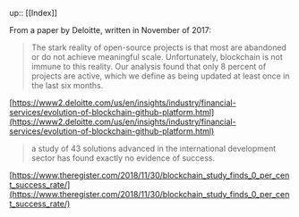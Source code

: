 up:: [[Index]]

From a paper by Deloitte, written in November of 2017:

> The stark reality of open-source projects is that most are abandoned or do not achieve meaningful scale. Unfortunately, blockchain is not immune to this reality. Our analysis found that only 8 percent of projects are active, which we define as being updated at least once in the last six months.

[https://www2.deloitte.com/us/en/insights/industry/financial-services/evolution-of-blockchain-github-platform.html](https://www2.deloitte.com/us/en/insights/industry/financial-services/evolution-of-blockchain-github-platform.html)

> a study of 43 solutions advanced in the international development sector has found exactly no evidence of success.

[https://www.theregister.com/2018/11/30/blockchain_study_finds_0_per_cent_success_rate/](https://www.theregister.com/2018/11/30/blockchain_study_finds_0_per_cent_success_rate/)